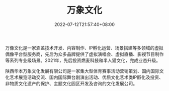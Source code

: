 ﻿---
weight: 
title: "万象文化"
description: "万像文化是一家涵盖技术开发、内容制作、IP孵化运营、场景搭建等多领域的虚拟偶像平台型服务商，先后为众多品牌提供了虚拟演唱会、虚拟直播、影视节目制作等系列专业级场景。2021年，先后投资燃麦科技和半人猫文化，完成业态升级。"
date: 2022-07-12T21:57:40+08:00
lastmod: 2022-07-12T16:45:40+08:00
draft: false
authors: ["MineW"]
featuredImage: "232.jpg"
link: "http://www.imaker.world/#/home-page-v2"
tags: ["万象文化","虚拟人"]
categories: ["navigation"]
navigation: ["虚拟人"]
lightgallery: true
toc: true
pinned: false
recommend: false
recommend1: false
---
万像文化是一家涵盖技术开发、内容制作、IP孵化运营、场景搭建等多领域的虚拟偶像平台型服务商，先后为众多品牌提供了虚拟演唱会、虚拟直播、影视节目制作等系列专业级场景。2021年，先后投资燃麦科技和半人猫文化，完成业态升级。

陕西华本万象文化发展有限公司是一家集大型体育赛事活动营销策划、国内国际文化艺术展览活动交流、国内国际舞台剧演出活动、优质文化艺术类IP孵化及投资、非物质文化遗产的保护、主题文化园区开发及咨询的文化发展公司。